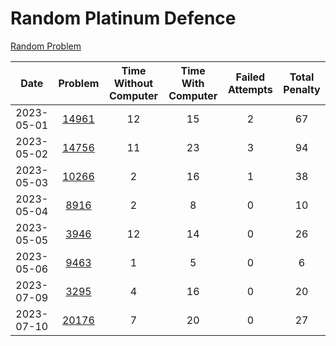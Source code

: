 # Random Platinum Defence

[Random Problem](https://solved.ac/search?query=*p3..d4+%26+%21solved_by%3Aarnold518+%26%2Ficpc+%26+s%23100..&sort=random&direction=asc&page=1)

|    Date    |                     Problem                    | Time Without Computer | Time With Computer | Failed Attempts | Total Penalty |
|:----------:|:----------------------------------------------:|:---------------------:|:------------------:|:---------------:|:-------------:|
| 2023-05-01 | [14961](https://www.acmicpc.net/problem/14961) |           12          |         15         |        2        |       67      |
| 2023-05-02 | [14756](https://www.acmicpc.net/problem/14756) |           11          |         23         |        3        |       94      |
| 2023-05-03 | [10266](https://www.acmicpc.net/problem/10266) |           2           |         16         |        1        |       38      |
| 2023-05-04 |  [8916](https://www.acmicpc.net/problem/8916)  |           2           |          8         |        0        |       10      |
| 2023-05-05 |  [3946](https://www.acmicpc.net/problem/3946)  |           12          |         14         |        0        |       26      |
| 2023-05-06 |  [9463](https://www.acmicpc.net/problem/9463)  |           1           |          5         |        0        |       6       |
| 2023-07-09 |  [3295](https://www.acmicpc.net/problem/3295)  |           4           |         16         |        0        |       20      |
| 2023-07-10 | [20176](https://www.acmicpc.net/problem/20176) |           7           |         20         |        0        |       27      |
